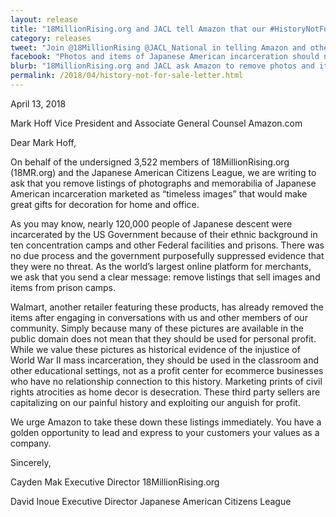 ```yaml
---
layout: release
title: "18MillionRising.org and JACL tell Amazon that our #HistoryNotForSale"
category: releases
tweet: "Join @18MillionRising @JACL_National in telling Amazon and other retailers that they can't profit on the pain of Japanese American incarceration"
facebook: "Photos and items of Japanese American incarceration should not be sold as home decor. Don't profit from our pain."
blurb: "18MillionRising.org and JACL ask Amazon to remove photos and items of Japanese American incarceration marketed as "timeless images" for home decor"
permalink: /2018/04/history-not-for-sale-letter.html
---
```


April 13, 2018

Mark Hoff
Vice President and Associate General Counsel
Amazon.com

Dear Mark Hoff,

On behalf of the undersigned 3,522 members of 18MillionRising.org (18MR.org) and the Japanese American Citizens League, we are writing to ask that you remove listings of photographs and memorabilia of Japanese American incarceration marketed as “timeless images” that would make great gifts for decoration for home and office.

As you may know, nearly 120,000 people of Japanese descent were incarcerated by the US Government because of their ethnic background in ten concentration camps and other Federal facilities and prisons. There was no due process and the government purposefully suppressed evidence that they were no threat. As the world’s largest online platform for merchants, we ask that you send a clear message: remove listings that sell images and items from prison camps.

Walmart, another retailer featuring these products, has already removed the items after engaging in conversations with us and other members of our community. Simply because many of these pictures are available in the public domain does not mean that they should be used for personal profit. While we value these pictures as historical evidence of the injustice of World War II mass incarceration, they should be used in the classroom and other educational settings, not as a profit center for ecommerce businesses who have no relationship connection to this history. Marketing prints of civil rights atrocities as home decor is desecration. These third party sellers are capitalizing on our painful history and exploiting our anguish for profit.

We urge Amazon to take these down these listings immediately. You have a golden opportunity to lead and express to your customers your values as a company.

Sincerely,

Cayden Mak
Executive Director
18MillionRising.org

David Inoue
Executive Director
Japanese American Citizens League
